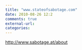 ```yaml
---
title: "www.stateofsabotage.com"
date: 2010-08-26 12:2
comments: true
external-url:
categories:
---
```

<http://www.sabotage.at/about>
